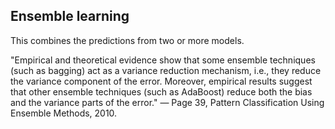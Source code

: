 ## Ensemble learning
 This combines the predictions from two or more models.


"Empirical and theoretical evidence show that some ensemble techniques (such as bagging) act as a variance reduction mechanism, i.e., they reduce the variance component of the error. Moreover, empirical results suggest that other ensemble techniques (such as AdaBoost) reduce both the bias and the variance parts of the error." — Page 39, Pattern Classification Using Ensemble Methods, 2010.
